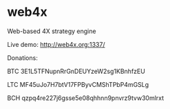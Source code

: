 # web4x
Web-based 4X strategy engine

Live demo: http://web4x.org:1337/

Donations:

BTC 3E1L5TFNupnRrGnDEUYzeW2sg1KBnhfzEU

LTC MF45uJo7H7btV17FPByvCMShTPbP4mGSLg

BCH qzpq4re227j6gsse5e08qhhnn9pnvrz9tvw30mlrxt
